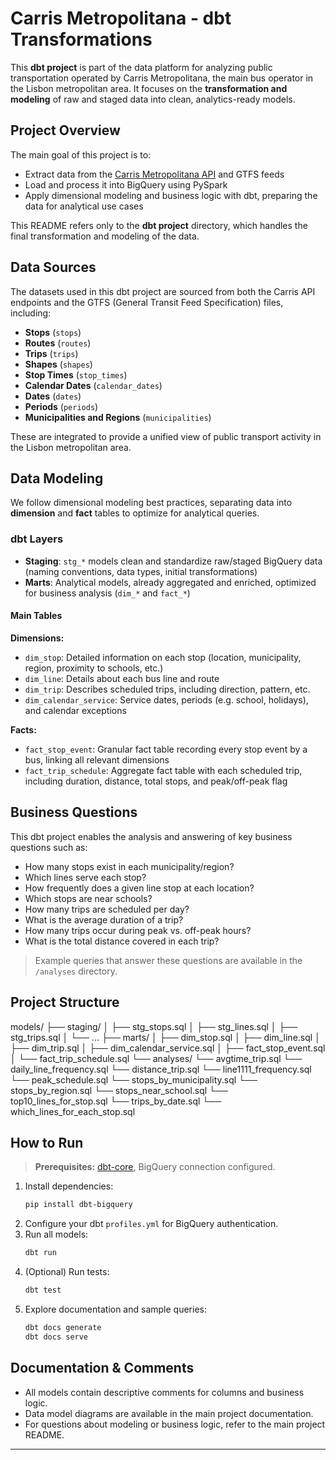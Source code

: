 # Carris Metropolitana - dbt Transformations

This **dbt project** is part of the data platform for analyzing public transportation operated by Carris Metropolitana, the main bus operator in the Lisbon metropolitan area. It focuses on the **transformation and modeling** of raw and staged data into clean, analytics-ready models.

## Project Overview

The main goal of this project is to:
- Extract data from the [Carris Metropolitana API](https://api.carrismetropolitana.pt/v2/) and GTFS feeds
- Load and process it into BigQuery using PySpark
- Apply dimensional modeling and business logic with dbt, preparing the data for analytical use cases

This README refers only to the **dbt project** directory, which handles the final transformation and modeling of the data.

## Data Sources

The datasets used in this dbt project are sourced from both the Carris API endpoints and the GTFS (General Transit Feed Specification) files, including:
- **Stops** (`stops`)
- **Routes** (`routes`)
- **Trips** (`trips`)
- **Shapes** (`shapes`)
- **Stop Times** (`stop_times`)
- **Calendar Dates** (`calendar_dates`)
- **Dates** (`dates`)
- **Periods** (`periods`)
- **Municipalities and Regions** (`municipalities`)

These are integrated to provide a unified view of public transport activity in the Lisbon metropolitan area.

## Data Modeling

We follow dimensional modeling best practices, separating data into **dimension** and **fact** tables to optimize for analytical queries.

### dbt Layers

- **Staging**: `stg_*` models clean and standardize raw/staged BigQuery data (naming conventions, data types, initial transformations)
- **Marts**: Analytical models, already aggregated and enriched, optimized for business analysis (`dim_*` and `fact_*`)

#### Main Tables

**Dimensions:**
- `dim_stop`: Detailed information on each stop (location, municipality, region, proximity to schools, etc.)
- `dim_line`: Details about each bus line and route
- `dim_trip`: Describes scheduled trips, including direction, pattern, etc.
- `dim_calendar_service`: Service dates, periods (e.g. school, holidays), and calendar exceptions

**Facts:**
- `fact_stop_event`: Granular fact table recording every stop event by a bus, linking all relevant dimensions
- `fact_trip_schedule`: Aggregate fact table with each scheduled trip, including duration, distance, total stops, and peak/off-peak flag

## Business Questions

This dbt project enables the analysis and answering of key business questions such as:
- How many stops exist in each municipality/region?
- Which lines serve each stop?
- How frequently does a given line stop at each location?
- Which stops are near schools?
- How many trips are scheduled per day?
- What is the average duration of a trip?
- How many trips occur during peak vs. off-peak hours?
- What is the total distance covered in each trip?

> Example queries that answer these questions are available in the `/analyses` directory.

## Project Structure

models/
├── staging/
│ ├── stg_stops.sql
│ ├── stg_lines.sql
│ ├── stg_trips.sql
│ └── ...
├── marts/
│ ├── dim_stop.sql
│ ├── dim_line.sql
│ ├── dim_trip.sql
│ ├── dim_calendar_service.sql
│ ├── fact_stop_event.sql
│ └── fact_trip_schedule.sql
└── analyses/
└── avgtime_trip.sql
└── daily_line_frequency.sql
└── distance_trip.sql
└── line1111_frequency.sql
└── peak_schedule.sql
└── stops_by_municipality.sql
└── stops_by_region.sql
└── stops_near_school.sql
└── top10_lines_for_stop.sql
└── trips_by_date.sql
└── which_lines_for_each_stop.sql

## How to Run

> **Prerequisites:** [dbt-core](https://docs.getdbt.com/docs/introduction), BigQuery connection configured.

1. Install dependencies:
    ```bash
    pip install dbt-bigquery
    ```
2. Configure your dbt `profiles.yml` for BigQuery authentication.
3. Run all models:
    ```bash
    dbt run
    ```
4. (Optional) Run tests:
    ```bash
    dbt test
    ```
5. Explore documentation and sample queries:
    ```bash
    dbt docs generate
    dbt docs serve
    ```

## Documentation & Comments

- All models contain descriptive comments for columns and business logic.
- Data model diagrams are available in the main project documentation.
- For questions about modeling or business logic, refer to the main project README.

---